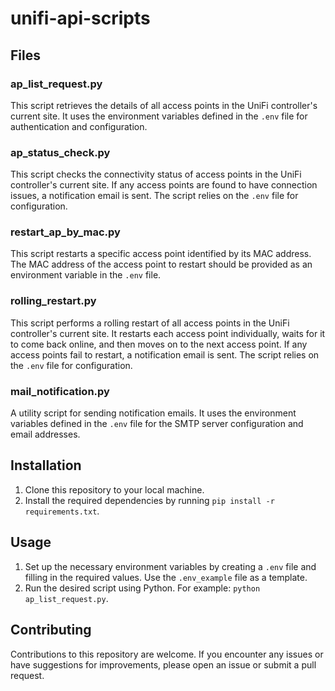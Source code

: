 # unifi-api-scripts

## Files

### ap_list_request.py

This script retrieves the details of all access points in the UniFi controller's current site. It uses the environment variables defined in the `.env` file for authentication and configuration.

### ap_status_check.py

This script checks the connectivity status of access points in the UniFi controller's current site. If any access points are found to have connection issues, a notification email is sent. The script  relies on the `.env` file for configuration.

### restart_ap_by_mac.py

This script restarts a specific access point identified by its MAC address. The MAC address of the access point to restart should be provided as an environment variable in the `.env` file.

### rolling_restart.py

This script performs a rolling restart of all access points in the UniFi controller's current site. It restarts each access point individually, waits for it to come back online, and then moves on to the next access point. If any access points fail to restart, a notification email is sent. The script relies on the `.env` file for configuration.

### mail_notification.py

A utility script for sending notification emails. It uses the environment variables defined in the `.env` file for the SMTP server configuration and email addresses.


## Installation

1. Clone this repository to your local machine.
2. Install the required dependencies by running `pip install -r requirements.txt`.

## Usage

1. Set up the necessary environment variables by creating a `.env` file and filling in the required values. Use the `.env_example` file as a template.
2. Run the desired script using Python. For example: `python ap_list_request.py`.

## Contributing

Contributions to this repository are welcome. If you encounter any issues or have suggestions for improvements, please open an issue or submit a pull request.


